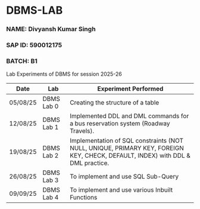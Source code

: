 # DBMS-LAB
### **NAME:** Divyansh Kumar Singh
### **SAP ID:** 590012175
### **BATCH:** B1
Lab Experiments of DBMS for session 2025-26

| Date       | Lab                | Experiment Performed                                                                 |
|------------|-------------------- |--------------------------------------------------------------------------------------|
| 05/08/25   | DBMS Lab 0         | Creating the structure of a table     |
| 12/08/25   | DBMS Lab 1         | Implemented DDL and DML commands for a bus reservation system (Roadway Travels).     |
| 19/08/25   | DBMS Lab 2         | Implementation of SQL constraints (NOT NULL, UNIQUE, PRIMARY KEY, FOREIGN KEY, CHECK, DEFAULT, INDEX) with DDL & DML practice.     |
| 26/08/25   | DBMS Lab 3         | To implement and use SQL Sub-Query |
| 09/09/25   | DBMS Lab 4         | To implement and use various Inbuilt Functions |
